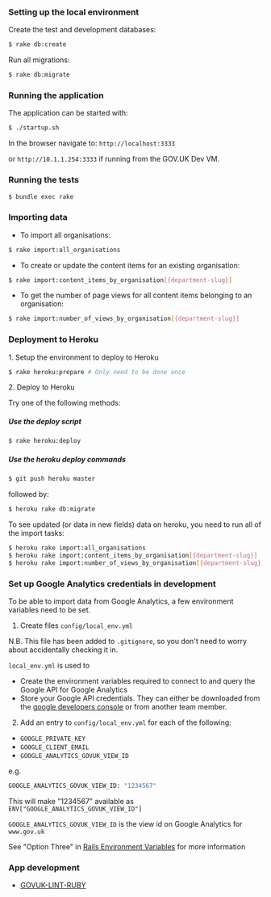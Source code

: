### Setting up the local environment

Create the test and development databases:

```bash
$ rake db:create
```

Run all migrations:

```bash
$ rake db:migrate
```

### Running the application

The application can be started with:

```bash
$ ./startup.sh
```

In the browser navigate to:
 `http://localhost:3333`

 or `http://10.1.1.254:3333` if running from the GOV.UK Dev VM.

### Running the tests
 ```bash
 $ bundle exec rake
 ```

### Importing data

* To import all organisations:

```bash
$ rake import:all_organisations
```

* To create or update the content items for an existing organisation:

```bash
$ rake import:content_items_by_organisation[{department-slug}]
```

* To get the number of page views for all content items belonging to an organisation:

```bash
$ rake import:number_of_views_by_organisation[{department-slug}]
```

### Deployment to Heroku

1\. Setup the environment to deploy to Heroku

```bash
$ rake heroku:prepare # Only need to be done once
````

2\. Deploy to Heroku

Try one of the following methods:

##### Use the deploy script
```bash
$ rake heroku:deploy
```

##### Use the heroku deploy commands
```bash
$ git push heroku master
```

followed by:

```bash
$ heroku rake db:migrate
```

To see updated (or data in new fields) data on heroku, you need to run all of the import tasks:

```bash
$ heroku rake import:all_organisations
$ heroku rake import:content_items_by_organisation[{department-slug}]
$ heroku rake import:number_of_views_by_organisation[{department-slug}]
```

### Set up Google Analytics credentials in development

To be able to import data from Google Analytics, a few environment variables need to be set.

1) Create files `config/local_env.yml`

N.B. This file has been added to `.gitignore`, so you don't need to worry about accidentally checking it in.

`local_env.yml` is used to 
* Create the environment variables required to connect to and query the Google API for Google Analytics 
* Store your Google API credentials. They can either be downloaded from the [google developers console](https://console.developers.google.com/apis/credentials) or from another team member.

2) Add an entry to `config/local_env.yml` for each of the following:

* `GOOGLE_PRIVATE_KEY`
* `GOOGLE_CLIENT_EMAIL`
* `GOOGLE_ANALYTICS_GOVUK_VIEW_ID`

e.g.
```bash
GOOGLE_ANALYTICS_GOVUK_VIEW_ID: "1234567"
```

This will make "1234567" available as `ENV["GOOGLE_ANALYTICS_GOVUK_VIEW_ID"]`

`GOOGLE_ANALYTICS_GOVUK_VIEW_ID` is the view id on Google Analytics for `www.gov.uk`

See "Option Three" in [Rails Environment Variables](http://railsapps.github.io/rails-environment-variables.html) for more information

### App development

* [GOVUK-LINT-RUBY](doc/govuk-lint.md)
